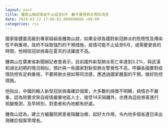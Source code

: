```yaml
---
layout: post
title: 鍾南山稱疫情或不止延至6月　籲不要視肺炎等同流感
date: 2020-03-12 17:06:02.000000000 +08:00
categories: rss
---
```


國家衛健委高級別專家組組長鍾南山說，如果全球各國對新冠肺炎的危險性及傳染性不夠重視，政府不採取強烈的干預措施，疫情可能不止延至6月，或需要更長的時間，他相信冠狀病毒在夏天的活躍度不高。

鍾南山在廣東省新聞辦記者會表示，目前國外新型肺炎死亡率達到3.2%，與武漢和湖北初期的情況相似，預計與一些國家對新型肺炎警覺性不高，呼籲各國要對疫情防控有足夠重視，不要將肺炎視如等同流感，應透過國家層面的干預，做好防控措施。

他指出，中國的輸入新型冠狀病毒確診個案，大多數的病徵不明顯，病情亦不嚴重，認為除要求來自疫情嚴重地區人士，接受14天隔離外，亦應為這些旅客進行核酸檢測，及早辨別，對患者和內地都有好處。

鍾南山認為，建立方艙醫院將患者隔離治療，起好大作用，令內地多個省連日來出現確診個案零增長。
